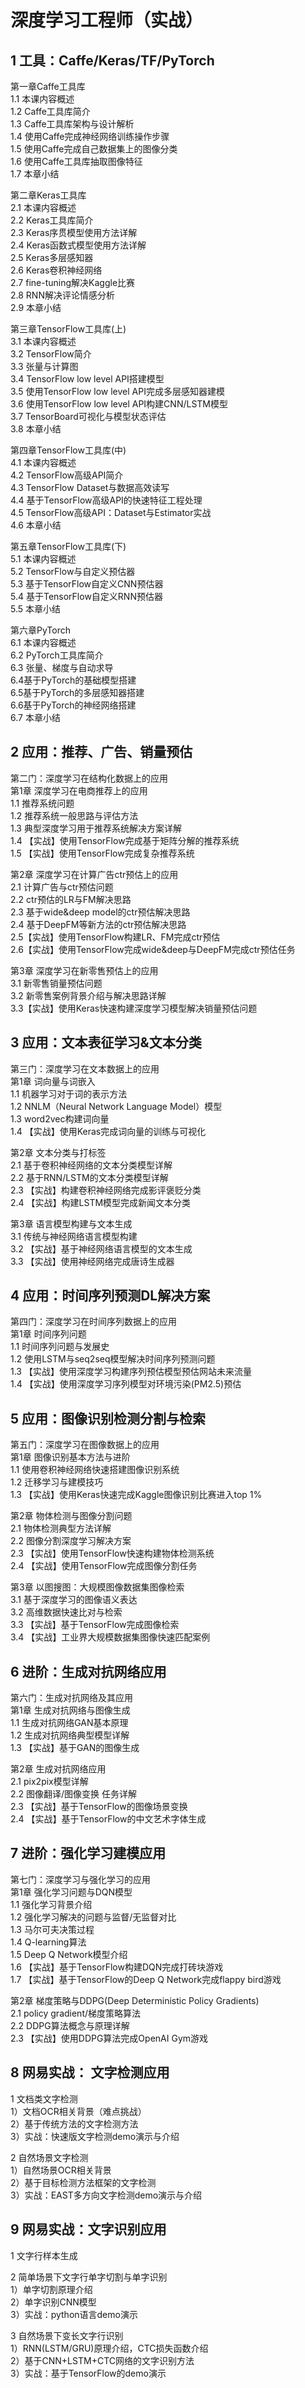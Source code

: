 # 深度学习工程师（实战）
## 1 工具：Caffe/Keras/TF/PyTorch
第一章Caffe工具库  
1.1 本课内容概述  
1.2 Caffe工具库简介  
1.3 Caffe工具库架构与设计解析  
1.4 使用Caffe完成神经网络训练操作步骤  
1.5 使用Caffe完成自己数据集上的图像分类  
1.6 使用Caffe工具库抽取图像特征  
1.7 本章小结  
  
第二章Keras工具库  
2.1 本课内容概述  
2.2 Keras工具库简介  
2.3 Keras序贯模型使用方法详解  
2.4 Keras函数式模型使用方法详解  
2.5 Keras多层感知器  
2.6 Keras卷积神经网络  
2.7 fine-tuning解决Kaggle比赛  
2.8 RNN解决评论情感分析  
2.9 本章小结  
  
第三章TensorFlow工具库(上)  
3.1 本课内容概述  
3.2 TensorFlow简介  
3.3 张量与计算图  
3.4 TensorFlow low level API搭建模型  
3.5 使用TensorFlow low level API完成多层感知器建模  
3.6 使用TensorFlow low level API构建CNN/LSTM模型  
3.7 TensorBoard可视化与模型状态评估  
3.8 本章小结  
  
第四章TensorFlow工具库(中)  
4.1 本课内容概述  
4.2 TensorFlow高级API简介  
4.3 TensorFlow Dataset与数据高效读写  
4.4 基于TensorFlow高级API的快速特征工程处理  
4.5 TensorFlow高级API：Dataset与Estimator实战  
4.6 本章小结  
  
第五章TensorFlow工具库(下)  
5.1 本课内容概述  
5.2 TensorFlow与自定义预估器  
5.3 基于TensorFlow自定义CNN预估器  
5.4 基于TensorFlow自定义RNN预估器  
5.5 本章小结  
  
第六章PyTorch  
6.1 本课内容概述  
6.2 PyTorch工具库简介  
6.3 张量、梯度与自动求导  
6.4基于PyTorch的基础模型搭建  
6.5基于PyTorch的多层感知器搭建  
6.6基于PyTorch的神经网络搭建  
6.7 本章小结  

## 2 应用：推荐、广告、销量预估
第二门：深度学习在结构化数据上的应用  
第1章 深度学习在电商推荐上的应用  
1.1 推荐系统问题  
1.2 推荐系统一般思路与评估方法  
1.3 典型深度学习用于推荐系统解决方案详解  
1.4 【实战】使用TensorFlow完成基于矩阵分解的推荐系统  
1.5 【实战】使用TensorFlow完成复杂推荐系统  
  
第2章 深度学习在计算广告ctr预估上的应用  
2.1 计算广告与ctr预估问题  
2.2 ctr预估的LR与FM解决思路  
2.3 基于wide&deep model的ctr预估解决思路  
2.4 基于DeepFM等新方法的ctr预估解决思路  
2.5【实战】使用TensorFlow构建LR、FM完成ctr预估  
2.6【实战】使用TensorFlow完成wide&deep与DeepFM完成ctr预估任务  
  
第3章 深度学习在新零售预估上的应用  
3.1 新零售销量预估问题  
3.2 新零售案例背景介绍与解决思路详解  
3.3【实战】使用Keras快速构建深度学习模型解决销量预估问题  

## 3 应用：文本表征学习&文本分类
第三门：深度学习在文本数据上的应用  
第1章 词向量与词嵌入  
1.1 机器学习对于词的表示方法  
1.2 NNLM（Neural Network Language Model）模型  
1.3 word2vec构建词向量  
1.4 【实战】使用Keras完成词向量的训练与可视化  
  
第2章 文本分类与打标签  
2.1 基于卷积神经网络的文本分类模型详解  
2.2 基于RNN/LSTM的文本分类模型详解  
2.3 【实战】构建卷积神经网络完成影评褒贬分类  
2.4 【实战】构建LSTM模型完成新闻文本分类  
  
第3章 语言模型构建与文本生成  
3.1 传统与神经网络语言模型构建  
3.2 【实战】基于神经网络语言模型的文本生成  
3.3 【实战】使用神经网络完成唐诗生成器  

## 4 应用：时间序列预测DL解决方案
第四门：深度学习在时间序列数据上的应用  
第1章 时间序列问题  
1.1 时间序列问题与发展史  
1.2 使用LSTM与seq2seq模型解决时间序列预测问题  
1.3 【实战】使用深度学习构建序列预估模型预估网站未来流量  
1.4 【实战】使用深度学习序列模型对环境污染(PM2.5)预估  

## 5 应用：图像识别检测分割与检索
第五门：深度学习在图像数据上的应用  
第1章 图像识别基本方法与进阶  
1.1 使用卷积神经网络快速搭建图像识别系统  
1.2 迁移学习与建模技巧  
1.3 【实战】使用Keras快速完成Kaggle图像识别比赛进入top 1%  
  
第2章 物体检测与图像分割问题  
2.1 物体检测典型方法详解  
2.2 图像分割深度学习解决方案  
2.3 【实战】使用TensorFlow快速构建物体检测系统  
2.4 【实战】使用TensorFlow完成图像分割任务  
  
第3章 以图搜图：大规模图像数据集图像检索  
3.1 基于深度学习的图像语义表达  
3.2 高维数据快速比对与检索  
3.3 【实战】基于TensorFlow完成图像检索  
3.4 【实战】工业界大规模数据集图像快速匹配案例  

## 6 进阶：生成对抗网络应用
第六门：生成对抗网络及其应用  
第1章 生成对抗网络与图像生成  
1.1 生成对抗网络GAN基本原理  
1.2 生成对抗网络典型模型详解  
1.3 【实战】基于GAN的图像生成  
  
第2章 生成对抗网络应用  
2.1 pix2pix模型详解  
2.2 图像翻译/图像变换 任务详解  
2.3 【实战】基于TensorFlow的图像场景变换  
2.4 【实战】基于TensorFlow的中文艺术字体生成  

## 7 进阶：强化学习建模应用
第七门：深度学习与强化学习的应用  
第1章 强化学习问题与DQN模型  
1.1 强化学习背景介绍  
1.2 强化学习解决的问题与监督/无监督对比  
1.3 马尔可夫决策过程  
1.4 Q-learning算法  
1.5 Deep Q Network模型介绍  
1.6 【实战】基于TensorFlow构建DQN完成打砖块游戏  
1.7 【实战】基于TensorFlow的Deep Q Network完成flappy bird游戏  
  
第2章 梯度策略与DDPG(Deep Deterministic Policy Gradients)  
2.1 policy gradient/梯度策略算法  
2.2 DDPG算法概念与原理详解  
2.3 【实战】使用DDPG算法完成OpenAI Gym游戏  

## 8 网易实战： 文字检测应用
1 文档类文字检测  
1）文档OCR相关背景（难点挑战）  
2）基于传统方法的文字检测方法  
3）实战：快速版文字检测demo演示与介绍  

2 自然场景文字检测  
1）自然场景OCR相关背景  
2）基于目标检测方法框架的文字检测  
3）实战：EAST多方向文字检测demo演示与介绍  

## 9 网易实战：文字识别应用
1 文字行样本生成  
  
2 简单场景下文字行单字切割与单字识别  
1）单字切割原理介绍  
2）单字识别CNN模型  
3）实战：python语言demo演示  
  
3 自然场景下变长文字行识别  
1）RNN(LSTM/GRU)原理介绍，CTC损失函数介绍  
2）基于CNN+LSTM+CTC网络的文字识别方法  
3）实战：基于TensorFlow的demo演示  
